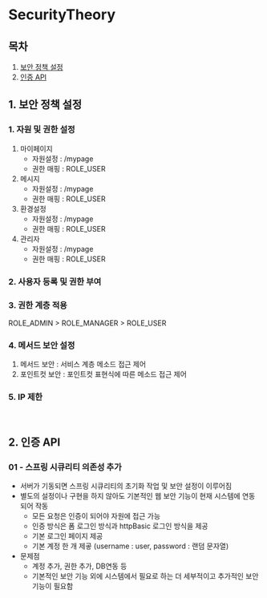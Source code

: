 # SecurityTheory

## 목차
1. [보안 정책 설정](#1-보안-정책-설정)
2. [인증 API](#2-인증-api)



## 1. 보안 정책 설정
### 1. 자원 및 권한 설정
1. 마이페이지
    - 자원설정 : /mypage
    - 권한 매핑 : ROLE_USER   
2. 메시지
    - 자원설정 : /mypage
    - 권한 매핑 : ROLE_USER   
3. 환경설정
    - 자원설정 : /mypage
    - 권한 매핑 : ROLE_USER   
4. 관리자
    - 자원설정 : /mypage
    - 권한 매핑 : ROLE_USER

### 2. 사용자 등록 및 권한 부여


### 3. 권한 계층 적용
ROLE_ADMIN > ROLE_MANAGER > ROLE_USER

### 4. 메서드 보안 설정
1. 메서드 보안 : 서비스 계층 메소드 접근 제어
2. 포인트컷 보안 : 포인트컷 표현식에 따른 메소드 접근 제어

### 5. IP 제한


<br>


## 2. 인증 API
### 01 - 스프링 시큐리티 의존성 추가

- 서버가 기동되면 스프링 시큐리티의 초기화 작업 및 보안 설정이 이루어짐
- 별도의 설정이나 구현을 하지 않아도 기본적인 웹 보안 기능이 현재 시스템에 연동되어 작동
     - 모든 요청은 인증이 되어야 자원에 접근 가능 
     - 인증 방식은 폼 로그인 방식과 httpBasic 로그인 방식을 제공
     - 기본 로그인 페이지 제공
     - 기본 계정 한 개 제곻 (username : user, password : 랜덤 문자열)
- 문제점
     - 계정 추가, 권한 추가, DB연동 등
     - 기본적인 보안 기능 외에 시스템에서 필요로 하는 더 세부적이고 추가적인 보안 기능이 필요함